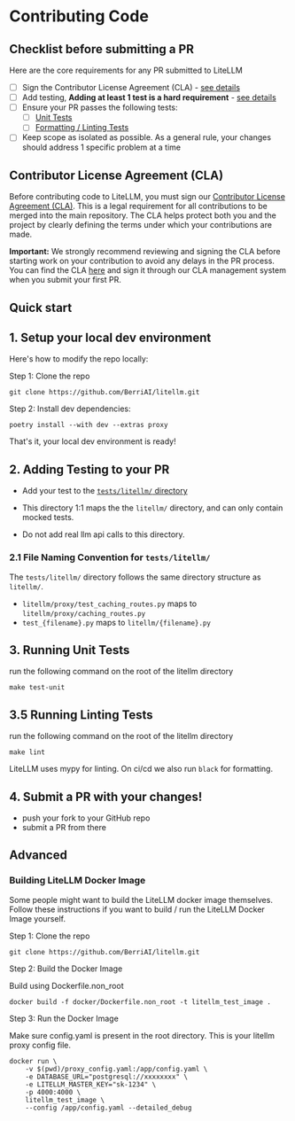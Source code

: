 # Contributing Code

## **Checklist before submitting a PR**

Here are the core requirements for any PR submitted to LiteLLM

- [ ] Sign the Contributor License Agreement (CLA) - [see details](#contributor-license-agreement-cla)
- [ ] Add testing, **Adding at least 1 test is a hard requirement** - [see details](#2-adding-testing-to-your-pr)
- [ ] Ensure your PR passes the following tests:
  - [ ] [Unit Tests](#3-running-unit-tests)
  - [ ] [Formatting / Linting Tests](#35-running-linting-tests)
- [ ] Keep scope as isolated as possible. As a general rule, your changes should address 1 specific problem at a time

## **Contributor License Agreement (CLA)**

Before contributing code to LiteLLM, you must sign our [Contributor License Agreement (CLA)](<(https://cla-assistant.io/BerriAI/litellm)>). This is a legal requirement for all contributions to be merged into the main repository. The CLA helps protect both you and the project by clearly defining the terms under which your contributions are made.

**Important:** We strongly recommend reviewing and signing the CLA before starting work on your contribution to avoid any delays in the PR process. You can find the CLA [here](https://cla-assistant.io/BerriAI/litellm) and sign it through our CLA management system when you submit your first PR.

## Quick start

## 1. Setup your local dev environment

Here's how to modify the repo locally:

Step 1: Clone the repo

```shell
git clone https://github.com/BerriAI/litellm.git
```

Step 2: Install dev dependencies:

```shell
poetry install --with dev --extras proxy
```

That's it, your local dev environment is ready!

## 2. Adding Testing to your PR

- Add your test to the [`tests/litellm/` directory](https://github.com/BerriAI/litellm/tree/main/tests/litellm)

- This directory 1:1 maps the the `litellm/` directory, and can only contain mocked tests.
- Do not add real llm api calls to this directory.

### 2.1 File Naming Convention for `tests/litellm/`

The `tests/litellm/` directory follows the same directory structure as `litellm/`.

- `litellm/proxy/test_caching_routes.py` maps to `litellm/proxy/caching_routes.py`
- `test_{filename}.py` maps to `litellm/{filename}.py`

## 3. Running Unit Tests

run the following command on the root of the litellm directory

```shell
make test-unit
```

## 3.5 Running Linting Tests

run the following command on the root of the litellm directory

```shell
make lint
```

LiteLLM uses mypy for linting. On ci/cd we also run `black` for formatting.

## 4. Submit a PR with your changes!

- push your fork to your GitHub repo
- submit a PR from there

## Advanced

### Building LiteLLM Docker Image

Some people might want to build the LiteLLM docker image themselves. Follow these instructions if you want to build / run the LiteLLM Docker Image yourself.

Step 1: Clone the repo

```shell
git clone https://github.com/BerriAI/litellm.git
```

Step 2: Build the Docker Image

Build using Dockerfile.non_root

```shell
docker build -f docker/Dockerfile.non_root -t litellm_test_image .
```

Step 3: Run the Docker Image

Make sure config.yaml is present in the root directory. This is your litellm proxy config file.

```shell
docker run \
    -v $(pwd)/proxy_config.yaml:/app/config.yaml \
    -e DATABASE_URL="postgresql://xxxxxxxx" \
    -e LITELLM_MASTER_KEY="sk-1234" \
    -p 4000:4000 \
    litellm_test_image \
    --config /app/config.yaml --detailed_debug
```
